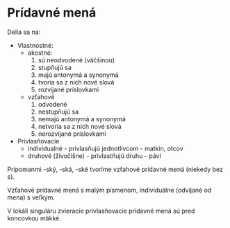 # Prídavné mená
Delia sa na:
- Vlastnostné:
	- akostné:
		1. sú neodvodené (väčšinou)
		2. stupňujú sa
		3. majú antonymá a synonymá
		4. tvoria sa z nich nové slová
		5. rozvíjané príslovkami
	- vzťahové
		1. odvodené
		2. nestupňujú sa
		3. nemajú antonymá a synonymá
		4. netvoria sa z nich nové slová
		5. nerozvíjané príslovkami 
- Privlasňovacie
	- individualné - privlasňujú jednotlivcom - matkin, otcov
	- druhové (živočíšne) - privlastňujú druhu - páví

Prípomanmi -ský, -ská, -ské tvoríme vzťahové prídavné mená (niekedy bez s).

Vzťahové prídavné mená s malým písmenom, individuálne (odvíjané od mena) s veľkým. 

V lokáli singuláru zvieracie privlasňovacie prídavné mená sú pred koncovkou mäkké.